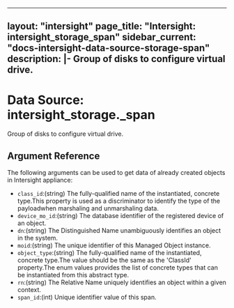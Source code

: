
---
layout: "intersight"
page_title: "Intersight: intersight_storage_span"
sidebar_current: "docs-intersight-data-source-storage-span"
description: |-
Group of disks to configure virtual drive.
---

# Data Source: intersight_storage._span
Group of disks to configure virtual drive.
## Argument Reference
The following arguments can be used to get data of already created objects in Intersight appliance:
* `class_id`:(string) The fully-qualified name of the instantiated, concrete type.This property is used as a discriminator to identify the type of the payloadwhen marshaling and unmarshaling data. 
* `device_mo_id`:(string) The database identifier of the registered device of an object. 
* `dn`:(string) The Distinguished Name unambiguously identifies an object in the system. 
* `moid`:(string) The unique identifier of this Managed Object instance. 
* `object_type`:(string) The fully-qualified name of the instantiated, concrete type.The value should be the same as the 'ClassId' property.The enum values provides the list of concrete types that can be instantiated from this abstract type. 
* `rn`:(string) The Relative Name uniquely identifies an object within a given context. 
* `span_id`:(int) Unique identifier value of this span. 
